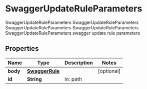 

# SwaggerUpdateRuleParameters

SwaggerUpdateRuleParameters SwaggerUpdateRuleParameters SwaggerUpdateRuleParameters SwaggerUpdateRuleParameters SwaggerUpdateRuleParameters swagger update rule parameters

## Properties

Name | Type | Description | Notes
------------ | ------------- | ------------- | -------------
**body** | [**SwaggerRule**](SwaggerRule.md) |  |  [optional]
**id** | **String** | in: path | 



